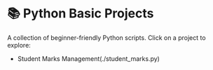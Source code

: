 # 📚 Python Basic Projects
A collection of beginner-friendly Python scripts. Click on a project to explore:
- Student Marks Management(./student_marks.py)